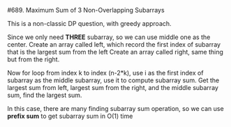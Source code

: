 #689. Maximum Sum of 3 Non-Overlapping Subarrays

This is a non-classic DP question, with greedy approach.

Since we only need **THREE** subarray, so we can use middle one as the center.
Create an array called left, which record the first index of subarray that is the largest sum from the left
Create an array called right, same thing but from the right.

Now for loop from index k to index (n-2*k), use i as the first index of subarray as the middle subarray, use it to compute subarray sum.
Get the largest sum from left, largest sum from the right, and the middle subarray sum, find the largest sum.

In this case, there are many finding subarray sum operation, so we can use **prefix sum** to get subarray sum in O(1) time

